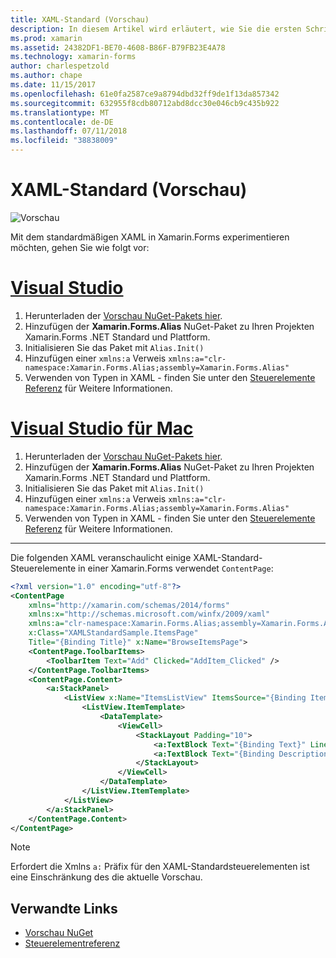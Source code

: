 ```yaml
---
title: XAML-Standard (Vorschau)
description: In diesem Artikel wird erläutert, wie Sie die ersten Schritte bei der Untersuchung der Standard-Vorschauversion von XAML in Xamarin.Forms.
ms.prod: xamarin
ms.assetid: 24382DF1-BE70-4608-B86F-B79FB23E4A78
ms.technology: xamarin-forms
author: charlespetzold
ms.author: chape
ms.date: 11/15/2017
ms.openlocfilehash: 61e0fa2587ce9a8794dbd32ff9de1f13da857342
ms.sourcegitcommit: 632955f8cdb80712abd8dcc30e046cb9c435b922
ms.translationtype: MT
ms.contentlocale: de-DE
ms.lasthandoff: 07/11/2018
ms.locfileid: "38838009"
---
```

# <a name="xaml-standard-preview"></a>XAML-Standard (Vorschau)

![Vorschau](~/media/shared/preview.png)

Mit dem standardmäßigen XAML in Xamarin.Forms experimentieren möchten, gehen Sie wie folgt vor:

# <a name="visual-studiotabvswin"></a>[Visual Studio](#tab/vswin)

1. Herunterladen der [Vorschau NuGet-Pakets hier](https://aka.ms/xf-xamlstandard-nuget).
2. Hinzufügen der **Xamarin.Forms.Alias** NuGet-Paket zu Ihren Projekten Xamarin.Forms .NET Standard und Plattform.
3. Initialisieren Sie das Paket mit `Alias.Init()`
4. Hinzufügen einer `xmlns:a` Verweis `xmlns:a="clr-namespace:Xamarin.Forms.Alias;assembly=Xamarin.Forms.Alias"`
5. Verwenden von Typen in XAML - finden Sie unter den [Steuerelemente Referenz](controls.md) für Weitere Informationen.

# <a name="visual-studio-for-mactabvsmac"></a>[Visual Studio für Mac](#tab/vsmac)

1. Herunterladen der [Vorschau NuGet-Pakets hier](https://aka.ms/xf-xamlstandard-nuget).
2. Hinzufügen der **Xamarin.Forms.Alias** NuGet-Paket zu Ihren Projekten Xamarin.Forms .NET Standard und Plattform.
3. Initialisieren Sie das Paket mit `Alias.Init()`
4. Hinzufügen einer `xmlns:a` Verweis `xmlns:a="clr-namespace:Xamarin.Forms.Alias;assembly=Xamarin.Forms.Alias"`
5. Verwenden von Typen in XAML - finden Sie unter den [Steuerelemente Referenz](controls.md) für Weitere Informationen.

-----

Die folgenden XAML veranschaulicht einige XAML-Standard-Steuerelemente in einer Xamarin.Forms verwendet `ContentPage`:

```xml
<?xml version="1.0" encoding="utf-8"?>
<ContentPage 
    xmlns="http://xamarin.com/schemas/2014/forms" 
    xmlns:x="http://schemas.microsoft.com/winfx/2009/xaml" 
    xmlns:a="clr-namespace:Xamarin.Forms.Alias;assembly=Xamarin.Forms.Alias"
    x:Class="XAMLStandardSample.ItemsPage" 
    Title="{Binding Title}" x:Name="BrowseItemsPage">
    <ContentPage.ToolbarItems>
        <ToolbarItem Text="Add" Clicked="AddItem_Clicked" />
    </ContentPage.ToolbarItems>
    <ContentPage.Content>
        <a:StackPanel>
            <ListView x:Name="ItemsListView" ItemsSource="{Binding Items}" VerticalOptions="FillAndExpand" HasUnevenRows="true" RefreshCommand="{Binding LoadItemsCommand}" IsPullToRefreshEnabled="true" IsRefreshing="{Binding IsBusy, Mode=OneWay}" CachingStrategy="RecycleElement" ItemSelected="OnItemSelected">
                <ListView.ItemTemplate>
                    <DataTemplate>
                        <ViewCell>
                            <StackLayout Padding="10">
                                <a:TextBlock Text="{Binding Text}" LineBreakMode="NoWrap" Style="{DynamicResource ListItemTextStyle}" FontSize="16" />
                                <a:TextBlock Text="{Binding Description}" LineBreakMode="NoWrap" Style="{DynamicResource ListItemDetailTextStyle}" FontSize="13" />
                            </StackLayout>
                        </ViewCell>
                    </DataTemplate>
                </ListView.ItemTemplate>
            </ListView>
        </a:StackPanel>
    </ContentPage.Content>
</ContentPage>
```

> [!NOTE]
> Erfordert die Xmlns `a:` Präfix für den XAML-Standardsteuerelementen ist eine Einschränkung des die aktuelle Vorschau.


## <a name="related-links"></a>Verwandte Links

- [Vorschau NuGet](https://aka.ms/xf-xamlstandard-nuget)
- [Steuerelementreferenz](controls.md)
